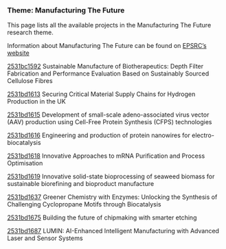 ### Theme: Manufacturing The Future

This page lists all the available projects in the Manufacturing The Future research theme.

Information about Manufacturing The Future can be found on [EPSRC’s website](https://www.ukri.org/what-we-offer/browse-our-areas-of-investment-and-support/manufacturing-the-future-theme/)

[2531bc1592](../projects/2531bc1592.md) Sustainable Manufacture of Biotherapeutics: Depth Filter Fabrication and Performance Evaluation Based on Sustainably Sourced Cellulose Fibres

[2531bd1613](../projects/2531bd1613.md) Securing Critical Material Supply Chains for Hydrogen Production in the UK

[2531bd1615](../projects/2531bd1615.md) Development of small-scale adeno-associated virus vector (AAV) production using Cell-Free Protein Synthesis (CFPS) technologies

[2531bd1616](../projects/2531bd1616.md) Engineering and production of protein nanowires for electro-biocatalysis

[2531bd1618](../projects/2531bd1618.md) Innovative Approaches to mRNA Purification and Process Optimisation

[2531bd1619](../projects/2531bd1619.md) Innovative solid-state bioprocessing of seaweed biomass for sustainable biorefining and bioproduct manufacture

[2531bd1637](../projects/2531bd1637.md) Greener Chemistry with Enzymes: Unlocking the Synthesis of Challenging Cyclopropane Motifs through Biocatalysis

[2531bd1675](../projects/2531bd1675.md) Building the future of chipmaking with smarter etching

[2531bd1687](../projects/2531bd1687.md) LUMIN: AI-Enhanced Intelligent Manufacturing with Advanced Laser and Sensor Systems

